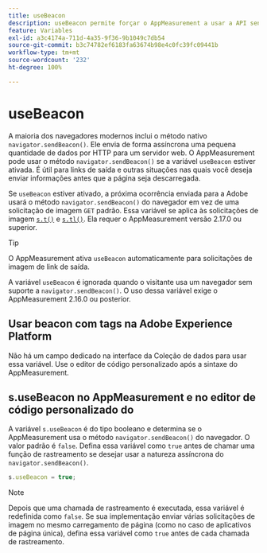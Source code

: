 ```yaml
---
title: useBeacon
description: useBeacon permite forçar o AppMeasurement a usar a API sendBeacon dos navegadores
feature: Variables
exl-id: a3c4174a-711d-4a35-9f36-9b1049c7db54
source-git-commit: b3c74782ef6183fa63674b98e4c0fc39fc09441b
workflow-type: tm+mt
source-wordcount: '232'
ht-degree: 100%

---
```


# useBeacon

A maioria dos navegadores modernos inclui o método nativo `navigator.sendBeacon()`. Ele envia de forma assíncrona uma pequena quantidade de dados por HTTP para um servidor web. O AppMeasurement pode usar o método `navigator.sendBeacon()` se a variável `useBeacon` estiver ativada. É útil para links de saída e outras situações nas quais você deseja enviar informações antes que a página seja descarregada.

Se `useBeacon` estiver ativado, a próxima ocorrência enviada para a Adobe usará o método `navigator.sendBeacon()` do navegador em vez de uma solicitação de imagem `GET` padrão. Essa variável se aplica às solicitações de imagem [`s.t()`](../functions/t-method.md) e [`s.tl()`](../functions/tl-method.md). Ela requer o AppMeasurement versão 2.17.0 ou superior.

>[!TIP]
>
>O AppMeasurement ativa `useBeacon` automaticamente para solicitações de imagem de link de saída.

A variável `useBeacon` é ignorada quando o visitante usa um navegador sem suporte a `navigator.sendBeacon()`. O uso dessa variável exige o AppMeasurement 2.16.0 ou posterior.

## Usar beacon com tags na Adobe Experience Platform

Não há um campo dedicado na interface da Coleção de dados para usar essa variável. Use o editor de código personalizado após a sintaxe do AppMeasurement.

## s.useBeacon no AppMeasurement e no editor de código personalizado do 

A variável `s.useBeacon` é do tipo booleano e determina se o AppMeasurement usa o método `navigator.sendBeacon()` do navegador. O valor padrão é `false`. Defina essa variável como `true` antes de chamar uma função de rastreamento se desejar usar a natureza assíncrona do `navigator.sendBeacon()`.

```js
s.useBeacon = true;
```

>[!NOTE]
>
>Depois que uma chamada de rastreamento é executada, essa variável é redefinida como `false`. Se sua implementação enviar várias solicitações de imagem no mesmo carregamento de página (como no caso de aplicativos de página única), defina essa variável como `true` antes de cada chamada de rastreamento.

